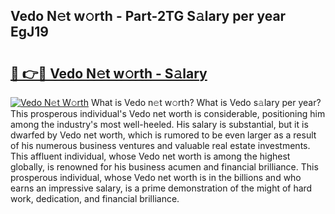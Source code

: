 ## Vedo N𝚎t w𝚘rth - Part-2TG S𝚊lary per year EgJ19

# <h2><a href="http://gc2jq7y.nevu.top/?p=Vedo">🔗 👉🔴 Vedo N𝚎t w𝚘rth - S𝚊lary</a></h2>

[![Vedo N𝚎t W𝚘rth](https://i.imgur.com/Oavwk0R.jpeg)](http://gc2jq7y.nevu.top/?p=Vedo)
What is Vedo n𝚎t w𝚘rth? What is Vedo s𝚊lary per year?
This prosperous individual's Vedo net worth is considerable, positioning him among the industry's most well-heeled. His salary is substantial, but it is dwarfed by Vedo net worth, which is rumored to be even larger as a result of his numerous business ventures and valuable real estate investments. This affluent individual, whose Vedo net worth is among the highest globally, is renowned for his business acumen and financial brilliance. This prosperous individual, whose Vedo net worth is in the billions and who earns an impressive salary, is a prime demonstration of the might of hard work, dedication, and financial brilliance.
